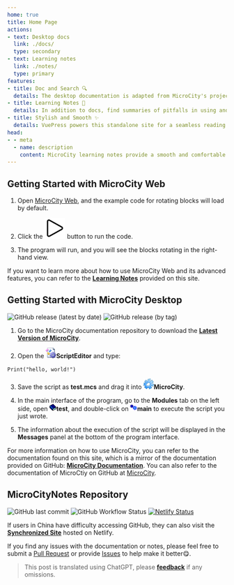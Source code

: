 ```yaml
---
home: true
title: Home Page
actions:
- text: Desktop docs
  link: ./docs/
  type: secondary
- text: Learning notes
  link: ./notes/
  type: primary
features:
- title: Doc and Search 🔍
  details: The desktop documentation is adapted from MicroCity's project docs with slight modifications. Quickly search and navigate content using the website's search functionality.
- title: Learning Notes 📔
  details: In addition to docs, find summaries of pitfalls in using and learning MicroCity Web/Desktop. These notes aim to help you avoid as many pitfalls as possible.
- title: Stylish and Smooth ✨
  details: VuePress powers this standalone site for a seamless reading and documentation reference. Install it as a Progressive Web App (PWA) for anytime access, irrespective of network constraints.
head:
- - meta
  - name: description
    content: MicroCity learning notes provide a smooth and comfortable documentation search and learning experience. You can use the website's search functionality to quickly find and navigate to content. In addition to the documentation, there are also summaries and records of pitfalls encountered during the use and learning of MicroCity, helping you navigate as smoothly as possible.
---
```


## Getting Started with MicroCity Web

1. Open [MicroCity Web](https://microcity.github.io/), and the example code for rotating blocks will load by default.

2. Click the ![Play](../images/note/play.svg) button to run the code.

3. The program will run, and you will see the blocks rotating in the right-hand view.

If you want to learn more about how to use MicroCity Web and its advanced features, you can refer to the [**Learning Notes**](./notes/) provided on this site.

## Getting Started with MicroCity Desktop
![GitHub release (latest by date)](https://img.shields.io/github/v/release/microcity/Desktop) ![GitHub release (by tag)](https://img.shields.io/github/downloads/microcity/Desktop/latest/total)

1. Go to the MicroCity documentation repository to download the [**Latest Version of MicroCity**](https://github.com/microcity/Desktop/releases/latest).

2. Open the ![icon](../images/doc/icon_script_editor.png)**ScriptEditor** and type:
```lua:no-line-numbers
Print("hello, world!")
```

3. Save the script as **test.mcs** and drag it into ![icon](../images/doc/icon_microcity.png)**MicroCity**.

4. In the main interface of the program, go to the **Modules** tab on the left side, open ![icon](../images/doc/icon_module_file.png)**test**, and double-click on ![icon](../images/doc/icon_module.png)**main** to execute the script you just wrote.

5. The information about the execution of the script will be displayed in the **Messages** panel at the bottom of the program interface.

For more information on how to use MicroCity, you can refer to the documentation found on this site, which is a mirror of the documentation provided on GitHub: [**MicroCity Documentation**](./docs/). You can also refer to the documentation of MicroCtiy on GitHub at [MicroCity](https://microcity.github.io/).

## MicroCityNotes Repository

![GitHub last commit](https://img.shields.io/github/last-commit/huuhghhgyg/MicroCityNotes) ![GitHub Workflow Status](https://img.shields.io/github/actions/workflow/status/huuhghhgyg/MicroCityNotes/DeployPage.yml?branch=main) [![Netlify Status](https://api.netlify.com/api/v1/badges/fe05238c-93ee-44db-84cf-7f805d43520a/deploy-status)](https://mcn.zhhuu.top)

<A2hs/>

If users in China have difficulty accessing GitHub, they can also visit the [**Synchronized Site**](https://mcn.zhhuu.top) hosted on Netlify.

If you find any issues with the documentation or notes, please feel free to submit a [Pull Request](https://github.com/huuhghhgyg/MicroCityNotes/pulls) or provide [Issues](https://github.com/huuhghhgyg/MicroCityNotes/issues) to help make it better😋.

> This post is translated using ChatGPT, please [**feedback**](https://github.com/huuhghhgyg/MicroCityNotes/issues/new) if any omissions.